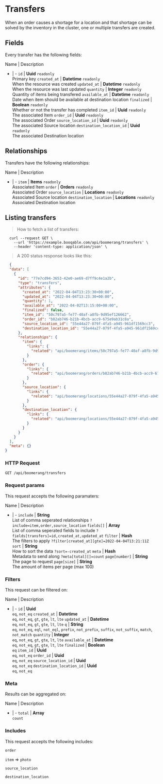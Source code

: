 # Transfers

When an order causes a shortage for a location and that shortage can be solved by the inventory in the cluster, one or multiple transfers are created.

## Fields
Every transfer has the following fields:

Name | Description
- | -
`id` | **Uuid** `readonly`<br>Primary key
`created_at` | **Datetime** `readonly`<br>When the resource was created
`updated_at` | **Datetime** `readonly`<br>When the resource was last updated
`quantity` | **Integer** `readonly`<br>Quantity of items being transfered
`available_at` | **Datetime** `readonly`<br>Date when item should be available at destination location
`finalized` | **Boolean** `readonly`<br>Whether or not the transfer has completed
`item_id` | **Uuid** `readonly`<br>The associated Item
`order_id` | **Uuid** `readonly`<br>The associated Order
`source_location_id` | **Uuid** `readonly`<br>The associated Source location
`destination_location_id` | **Uuid** `readonly`<br>The associated Destination location


## Relationships
Transfers have the following relationships:

Name | Description
- | -
`item` | **Items** `readonly`<br>Associated Item
`order` | **Orders** `readonly`<br>Associated Order
`source_location` | **Locations** `readonly`<br>Associated Source location
`destination_location` | **Locations** `readonly`<br>Associated Destination location


## Listing transfers



> How to fetch a list of transfers:

```shell
  curl --request GET \
    --url 'https://example.booqable.com/api/boomerang/transfers' \
    --header 'content-type: application/json' \
```

> A 200 status response looks like this:

```json
  {
  "data": [
    {
      "id": "77e7cd94-3653-42e0-ae69-d7ff9c4e1a2b",
      "type": "transfers",
      "attributes": {
        "created_at": "2022-04-04T13:23:30+00:00",
        "updated_at": "2022-04-04T13:23:30+00:00",
        "quantity": 1,
        "available_at": "2022-04-02T13:15:00+00:00",
        "finalized": false,
        "item_id": "50c797a5-fe77-40af-a8fb-9d95ef126662",
        "order_id": "b82ab746-b21b-4bcb-acc9-675e9ab31c8a",
        "source_location_id": "55e44a27-079f-4fa5-a945-961df1569cc3",
        "destination_location_id": "55e44a27-079f-4fa5-a945-961df1569cc3"
      },
      "relationships": {
        "item": {
          "links": {
            "related": "api/boomerang/items/50c797a5-fe77-40af-a8fb-9d95ef126662"
          }
        },
        "order": {
          "links": {
            "related": "api/boomerang/orders/b82ab746-b21b-4bcb-acc9-675e9ab31c8a"
          }
        },
        "source_location": {
          "links": {
            "related": "api/boomerang/locations/55e44a27-079f-4fa5-a945-961df1569cc3"
          }
        },
        "destination_location": {
          "links": {
            "related": "api/boomerang/locations/55e44a27-079f-4fa5-a945-961df1569cc3"
          }
        }
      }
    }
  ],
  "meta": {}
}
```

### HTTP Request

`GET /api/boomerang/transfers`

### Request params

This request accepts the following paramaters:

Name | Description
- | -
`include` | **String**<br>List of comma seperated relationships `?include=item,order,source_location`
`fields[]` | **Array**<br>List of comma seperated fields to include `?fields[transfers]=id,created_at,updated_at`
`filter` | **Hash**<br>The filters to apply `?filter[created_at][gte]=2022-04-04T13:21:11Z`
`sort` | **String**<br>How to sort the data `?sort=-created_at`
`meta` | **Hash**<br>Metadata to send along `?meta[total][]=count`
`page[number]` | **String**<br>The page to request
`page[size]` | **String**<br>The amount of items per page (max 100)


### Filters

This request can be filtered on:

Name | Description
- | -
`id` | **Uuid**<br>`eq`, `not_eq`
`created_at` | **Datetime**<br>`eq`, `not_eq`, `gt`, `gte`, `lt`, `lte`
`updated_at` | **Datetime**<br>`eq`, `not_eq`, `gt`, `gte`, `lt`, `lte`
`q` | **String**<br>`eq`, `not_eq`, `eql`, `not_eql`, `prefix`, `not_prefix`, `suffix`, `not_suffix`, `match`, `not_match`
`quantity` | **Integer**<br>`eq`, `not_eq`, `gt`, `gte`, `lt`, `lte`
`available_at` | **Datetime**<br>`eq`, `not_eq`, `gt`, `gte`, `lt`, `lte`
`finalized` | **Boolean**<br>`eq`
`item_id` | **Uuid**<br>`eq`, `not_eq`
`order_id` | **Uuid**<br>`eq`, `not_eq`
`source_location_id` | **Uuid**<br>`eq`, `not_eq`
`destination_location_id` | **Uuid**<br>`eq`, `not_eq`


### Meta

Results can be aggregated on:

Name | Description
- | -
`total` | **Array**<br>`count`


### Includes

This request accepts the following includes:

`order`


`item` => 
`photo`




`source_location`


`destination_location`





